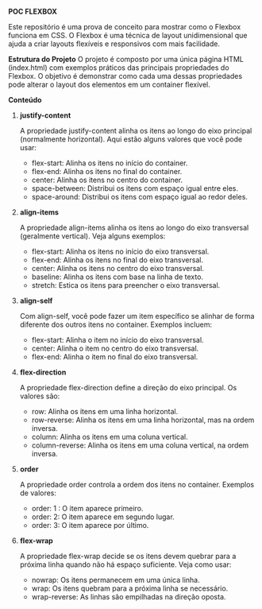 **POC FLEXBOX**

Este repositório é uma prova de conceito para mostrar como o Flexbox funciona em CSS. O Flexbox é uma técnica de layout unidimensional que ajuda a criar layouts flexíveis e responsivos com mais facilidade.

**Estrutura do Projeto**
O projeto é composto por uma única página HTML (index.html) com exemplos práticos das principais propriedades do Flexbox. O objetivo é demonstrar como cada uma dessas propriedades pode alterar o layout dos elementos em um container flexível.

**Conteúdo**

1. **justify-content**

   A propriedade justify-content alinha os itens ao longo do eixo principal (normalmente horizontal). Aqui estão alguns valores que você pode usar:

   - flex-start: Alinha os itens no início do container.
   - flex-end: Alinha os itens no final do container.
   - center: Alinha os itens no centro do container.
   - space-between: Distribui os itens com espaço igual entre eles.
   - space-around: Distribui os itens com espaço igual ao redor deles.

2. **align-items**

   A propriedade align-items alinha os itens ao longo do eixo transversal (geralmente vertical). Veja alguns exemplos:

   - flex-start: Alinha os itens no início do eixo transversal.
   - flex-end: Alinha os itens no final do eixo transversal.
   - center: Alinha os itens no centro do eixo transversal.
   - baseline: Alinha os itens com base na linha de texto.
   - stretch: Estica os itens para preencher o eixo transversal.

3. **align-self**

   Com align-self, você pode fazer um item específico se alinhar de forma diferente dos outros itens no container. Exemplos incluem:

   - flex-start: Alinha o item no início do eixo transversal.
   - center: Alinha o item no centro do eixo transversal.
   - flex-end: Alinha o item no final do eixo transversal.

4. **flex-direction**

   A propriedade flex-direction define a direção do eixo principal. Os valores são:

   - row: Alinha os itens em uma linha horizontal.
   - row-reverse: Alinha os itens em uma linha horizontal, mas na ordem inversa.
   - column: Alinha os itens em uma coluna vertical.
   - column-reverse: Alinha os itens em uma coluna vertical, na ordem inversa.

5. **order**

   A propriedade order controla a ordem dos itens no container. Exemplos de valores:

   - order: 1 : O item aparece primeiro.
   - order: 2: O item aparece em segundo lugar.
   - order: 3: O item aparece por último.

6. **flex-wrap**

   A propriedade flex-wrap decide se os itens devem quebrar para a próxima linha quando não há espaço suficiente. Veja como usar:

   - nowrap: Os itens permanecem em uma única linha.
   - wrap: Os itens quebram para a próxima linha se necessário.
   - wrap-reverse: As linhas são empilhadas na direção oposta.
